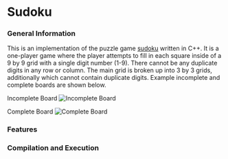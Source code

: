 # Sudoku

### General Information

This is an implementation of the puzzle game [sudoku](https://en.wikipedia.org/wiki/Sudoku) written in C++. It is a one-player game where the player attempts to fill in each square inside of a 9 by 9 grid with a single digit number (1-9). There cannot be any duplicate digits in any row or column. The main grid is broken up into 3 by 3 grids, additionally which cannot contain duplicate digits. Example incomplete and complete boards are shown below.

Incomplete Board
![Incomplete Board](https://upload.wikimedia.org/wikipedia/commons/thumb/e/e0/Sudoku_Puzzle_by_L2G-20050714_standardized_layout.svg/1920px-Sudoku_Puzzle_by_L2G-20050714_standardized_layout.svg.png)

Complete Board
![Complete Board](https://upload.wikimedia.org/wikipedia/commons/thumb/1/12/Sudoku_Puzzle_by_L2G-20050714_solution_standardized_layout.svg/1920px-Sudoku_Puzzle_by_L2G-20050714_solution_standardized_layout.svg.png)

### Features

### Compilation and Execution
